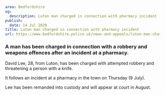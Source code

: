 ```yaml
area: Bedfordshire
og:
  description: Luton man charged in connection with pharmacy incident
publish:
  date: 14 Jul 2020
title: Luton man charged in connection with pharmacy incident
url: https://www.bedfordshire.police.uk/news-and-appeals/luton-man-charged-connection-pharmacy-incident
```

### A man has been charged in connection with a robbery and weapons offences after an incident at a pharmacy.

David Lee, 28, from Luton, has been charged with attempted robbery and threatening a person with a knife.

It follows an incident at a pharmacy in the town on Thursday (9 July).

Lee has been remanded into custody and will appear at court in August.
